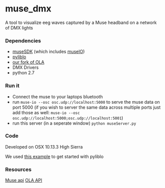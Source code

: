 # muse_dmx
A tool to visualize eeg waves captured by a Muse headband on a network of DMX lights

### Dependencies
- [museSDK](http://developer.choosemuse.com/sdk/ios) (which includes [museIO](http://developer.choosemuse.com/tools/museio))
- [pyliblo](http://das.nasophon.de/pyliblo/)
- [our fork of OLA](https://github.com/Etragas/ola)
- DMX Drivers 
- python 2.7

### Run it
- Connect the muse to your laptops bluetooth
- run `muse-io --osc osc.udp://localhost:5000` to serve the muse data on port 5000 (if you wish to server the same data across multiple ports just add those as well: `muse-io --osc osc.udp://localhost:5000;osc.udp://localhost:5001`)
- run this server (in a seperate window) `python museServer.py`

### Code
Developed on OSX 10.13.3 High Sierra

We used [this example](http://developer.choosemuse.com/research-tools-example/grabbing-data-from-museio-a-few-simple-examples-of-muse-osc-servers#python) to get started with pyliblo

### Resources
[Muse api](http://developer.choosemuse.com/tools/available-data)
[OLA API](https://www.openlighting.org/ola/developer-documentation/python-api/)

